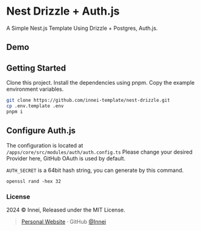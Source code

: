 # Nest Drizzle + Auth.js

A Simple Nest.js Template Using Drizzle + Postgres, Auth.js.

## Demo


## Getting Started

Clone this project. Install the dependencies using pnpm. Copy the example environment variables.

```sh
git clone https://github.com/innei-template/nest-drizzle.git
cp .env.template .env
pnpm i
```

## Configure Auth.js

The configuration is located at `/apps/core/src/modules/auth/auth.config.ts` Please change your desired Provider here, GitHub OAuth is used by default.

`AUTH_SECRET` is a 64bit hash string, you can generate by this command.

```
openssl rand -hex 32
```

### License

2024 © Innei, Released under the MIT License.

> [Personal Website](https://innei.in/) · GitHub [@Innei](https://github.com/innei/)
